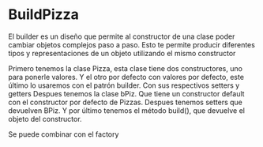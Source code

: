 # BuildPizza
El builder es un diseño que permite al constructor de una clase poder cambiar objetos complejos paso a paso. Esto te permite producir diferentes tipos y representaciones de un objeto utilizando el mismo constructor

Primero tenemos la clase Pizza, esta clase tiene dos constructores, uno para ponerle valores. Y el otro por defecto con valores por defecto, este último lo usaremos con el patrón builder. Con sus respectivos setters y getters
Despues tenemos la clase bPiz. Que tiene un constructor default con el constructor por defecto de Pizzas. Despues tenemos setters que devuelven BPiz. Y por último tenemos el método build(), que devuelve el objeto del constructor.

Se puede combinar con el factory
